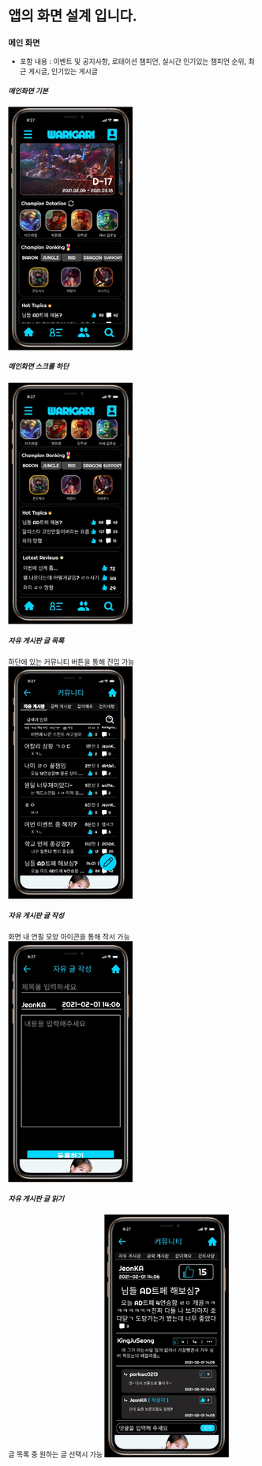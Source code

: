 # 앱의 화면 설계 입니다.

### 메인 화면
- 포함 내용 : 이벤트 및 공지사항, 로테이션 챔피언, 실시간 인기있는 챔피언 순위, 최근 게시글, 인기있는 게시글  


##### 메인화면 기본  
<img src=images/main1.jpg width="50%" height="50%"/>  

##### 메인화면 스크롤 하단  
<img src=images/main2.jpg width="50%" height="50%"/>  

##### 자유 게시판 글 목록  
하단에 있는 커뮤니티 버튼을 통해 진입 가능  
<img src=images/screen/freeboard_review.jpg width="50%" height="50%"/>

##### 자유 게시판 글 작성  
화면 내 연필 모양 아이콘을 통해 작서 가능  
<img src=images/screen/freeboard_write.jpg width="50%" height="50%"/>

##### 자유 게시판 글 읽기
글 목록 중 원하는 글 선택시 가능
<img src=images/screen/freeboard_read.jpg width="50%" height="50%"/>
